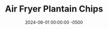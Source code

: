 ---
layout: post
title:  "Air Fryer Plantain Chips"
date:   2024-06-01 00:00:00 -0500
categories: 
- Recipes
- Archive
permalink: /recipes/plantain0chips
image: /assets/Food/Finger Food/Plantain Chips/plantain-chips-cover.jpg
ing: plantainchips-ing
facts: plantainchips-facts
section1: 
start2: 
section2: 
start3: 
section3: 
start4: 
section4: 
start5: 
section5: 
Prep: 30
Rest: 
Cook: 90
Source1: https://www.allrecipes.com/recipe/270825/air-fryer-plantain-chips/
Source2:
whisk: https://s.samsungfood.com/5Bj2f 
tags: 
- plantains
- chips
- dip
- salsa
- hummus
- vegetable
- snack
Description: These plantain chips are healthy, crunchy, and great to dip in hummus (here I'm dipping in my <a href="creamy-pesto-hummus">Creamy Pesto Hummus</a>). They're the best replacement for standard chips while still feeling like the real deal (sorry sliced peppers and carrots, you're great too)
Instructions: 
- Cut the ends off the plantain, and peel with a knife. Thinly slice your plantain, and add to a medium bowl. Drizzle with oil, and season with garlic, onion, salt, and turmeric<br><Br>

- Lightly spray the basket with oil. Arrange in a single layer in your air fryer basket (you may need to fry in 2 batches). Lightly spray the tops with oil<br><br>

- Air fry at 400F for about 10 minutes, or until golden brown, but not burnt. Transfer to a wire rack to cool and crisp<br><br>
- <center><img src="/assets/Food/Finger Food/Plantain Chips/plantain-chips-3.jpg" alt="" class="instruction-image"></center><br>

- Note - Ideally, you want a green plantain, and to slice it on a mandoline.  An underripe plantain and very thin cuts will lead to plantain chips that get very crispy.  My plantain was on the yellow/brown end, and I cut them too thick with a knife.  Still delicious, but not very crispy
---
